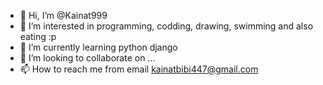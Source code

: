 - 👋 Hi, I’m @Kainat999
- 👀 I’m interested in programming, codding, drawing, swimming and also eating  :p
- 🌱 I’m currently learning python django
- 💞️ I’m looking to collaborate on ...
- 📫 How to reach me from email kainatbibi447@gmail.com

<!---
Kainat999/Kainat999 is a ✨ special ✨ repository because its `README.md` (this file) appears on your GitHub profile.
You can click the Preview link to take a look at your changes.
--->
